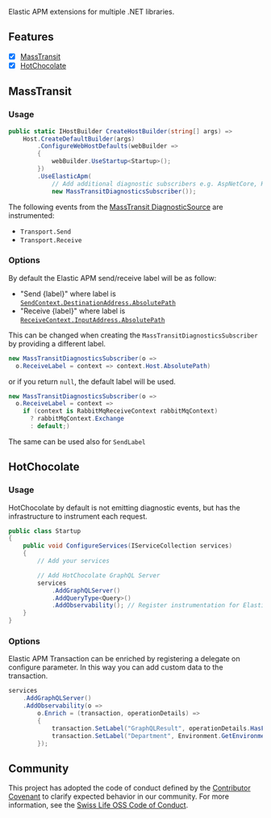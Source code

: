 Elastic APM extensions for multiple .NET libraries.
## Features

  - [X] [MassTransit](#masstrasit)
  - [X] [HotChocolate](#hotchocolate)

## MassTransit
### Usage
```csharp
public static IHostBuilder CreateHostBuilder(string[] args) =>
    Host.CreateDefaultBuilder(args)
        .ConfigureWebHostDefaults(webBuilder =>
        {
            webBuilder.UseStartup<Startup>();
        })
        .UseElasticApm(
            // Add additional diagnostic subscribers e.g. AspNetCore, Http, etc
            new MassTransitDiagnosticsSubscriber());
```

The following events from the [MassTransit DiagnosticSource](https://masstransit-project.com/advanced/monitoring/diagnostic-source.html) are instrumented:
- `Transport.Send` 
- `Transport.Receive`
### Options
By default the Elastic APM send/receive label will be as follow:
- "Send {label}" where label is [`SendContext.DestinationAddress.AbsolutePath`](https://github.com/MassTransit/MassTransit/blob/5e2a416384f005c392ead139f5c4af34511c56db/src/MassTransit/SendContext.cs#L31)
- "Receive {label}" where label is [`ReceiveContext.InputAddress.AbsolutePath`](https://github.com/MassTransit/MassTransit/blob/5e2a416384f005c392ead139f5c4af34511c56db/src/MassTransit/ReceiveContext.cs#L24)

This can be changed when creating the `MassTransitDiagnosticsSubscriber` by providing a different label.
```csharp
new MassTransitDiagnosticsSubscriber(o => 
  o.ReceiveLabel = context => context.Host.AbsolutePath)
```
or if you return `null`, the default label will be used.
```csharp
new MassTransitDiagnosticsSubscriber(o => 
  o.ReceiveLabel = context => 
    if (context is RabbitMqReceiveContext rabbitMqContext)
      ? rabbitMqContext.Exchange
      : default;)
```
The same can be used also for `SendLabel`
## HotChocolate
### Usage
HotChocolate by default is not emitting diagnostic events, but has the infrastructure to instrument each request.
```csharp
public class Startup
{
    public void ConfigureServices(IServiceCollection services)
    {
        // Add your services

        // Add HotChocolate GraphQL Server
        services
            .AddGraphQLServer()
            .AddQueryType<Query>()
            .AddObservability(); // Register instrumentation for Elastic APM
    }
}
```
### Options
Elastic APM Transaction can be enriched by registering a delegate on configure parameter. In this way you can add custom data to the transaction.
```csharp
services
    .AddGraphQLServer()
    .AddObservability(o => 
        o.Enrich = (transaction, operationDetails) =>
        {
            transaction.SetLabel("GraphQLResult", operationDetails.HasFailed);
            transaction.SetLabel("Department", Environment.GetEnvironmentVariable("DEPARTMENT"));
        });
```

## Community

This project has adopted the code of conduct defined by the [Contributor Covenant](https://contributor-covenant.org/)
to clarify expected behavior in our community. For more information, see the [Swiss Life OSS Code of Conduct](https://swisslife-oss.github.io/coc).
